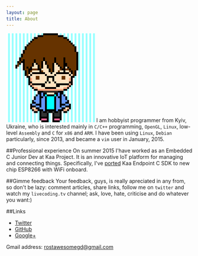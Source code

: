 ```yaml
---
layout: page
title: About
---
```


![Avatar](/public/pixelavatar.png)
I am hobbyist programmer from Kyiv, Ukraine, who is interested mainly in `C/C++` programming, `OpenGL`, `Linux`, low-level `Assembly` and `C` for `x86` and `ARM`.
I have been using `Linux`, `Debian` particularly, since 2013, and became a `vim` user in January, 2015.

##Professional experience
On summer 2015 I'have worked as an Embedded C Junior Dev at Kaa Project. It is an innovative IoT platform for managing and connecting things.
Specifically, I've [ported](http://www.kaaproject.org/kaa-c-sdk-ported-to-esp8266/) Kaa Endpoint C SDK to new chip ESP8266 with WiFi onboard.

##Gimme feedback
Your feedback, guys, is really apreciated in any from, so don't be lazy: comment articles, share links, follow me on `twitter` and watch my `livecoding.tv` channel;
ask, love, hate, criticise and do whatever you want:)

##Links
* [Twitter](https://twitter.com/RostakaGmfun)
* [GitHub](https://github.com/RostakaGmfun)
* [Google+](https://plus.google.com/105900031953858864498/posts)

Gmail address: rostawesomegd@gmail.com
